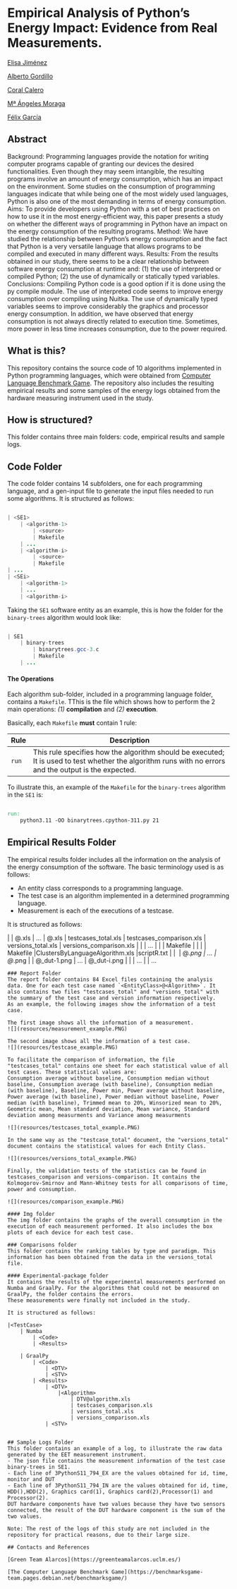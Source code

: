 # Empirical Analysis of Python’s Energy Impact: Evidence from Real Measurements.
[Elisa Jiménez](https://orcid.org/0000-0002-2158-037X)

[Alberto Gordillo](https://orcid.org/0000-0002-4742-173X)  

[Coral Calero](https://orcid.org/0000-0003-0728-4176)

[Mª Ángeles Moraga](https://orcid.org/0000-0001-9165-7144)

[Félix García](https://orcid.org/0000-0001-6460-0353)


## Abstract
Background: Programming languages provide the notation for writing computer programs capable of granting our devices the desired functionalities. Even though they may seem intangible, the resulting programs involve an amount of energy consumption, which has an impact on the environment. Some studies on the consumption of programming languages indicate that while being one of the most widely used languages, Python is also one of the most demanding in terms of energy consumption.
Aims: To provide developers using Python with a set of best practices on how to use it in the most energy-efficient way, this paper presents a study on whether the different ways of programming in Python have an impact on the energy consumption of the resulting programs.
Method: We have studied the relationship between Python’s energy consumption and the fact that Python is a very versatile language that allows programs to be compiled and executed in many different ways.
Results: From the results obtained in our study, there seems to be a clear relationship between software energy consumption at runtime and: (1) the use of interpreted or compiled Python; (2) the use of dynamically or statically typed variables.
Conclusions: Compiling Python code is a good option if it is done using the py compile module. The use of interpreted code seems to improve energy consumption over compiling using Nuitka. The use of dynamically typed variables seems to improve
considerably the graphics and processor energy consumption. In addition, we have observed that energy consumption is not always directly related to execution time. Sometimes, more power in less time increases consumption, due to the power required.

## What is this?

This repository contains the source code of 10 algorithms implemented in Python programming languages, which were obtained from [Computer Language Benchmark Game](https://benchmarksgame-team.pages.debian.net/benchmarksgame/).
The repository also includes the resulting empirical results and some samples of the energy logs obtained from the hardware measuring instrument used in the study.

## How is structured?

This folder contains three main folders: code, empirical results and sample logs.

## Code Folder

The code folder contains 14 subfolders, one for each programming language, and a gen-input file to generate the input files needed to run some algorithms. It is structured as follows:

```Java

| <SE1>
	| <algorithm-1>
		| <source>
		| Makefile
	| ...
	| <algorithm-i>
		| <source>
		| Makefile
| ...
| <SEi>
	| <algorithm-1>
	| ...
	| <algorithm-i>


```

Taking the `SE1` software entity as an example, this is how the folder for the `binary-trees` algorithm would look like:

```Java

| SE1
	| binary-trees
		| binarytrees.gcc-3.c
		| Makefile
	| ...

```

#### The Operations

Each algorithm sub-folder, included in a programming language folder, contains a `Makefile`.
TThis is the file which shows how to perform the 2 main operations: *(1)* **compilation** and *(2)* **execution**.

Basically, each `Makefile` **must** contain 1 rule:

| Rule | Description |
| -------- | -------- |
| `run` | This rule specifies how the algorithm should be executed; It is used to test whether the algorithm runs with no errors and the output is the expected. 

To illustrate this, an example of the `Makefile` for the `binary-trees` algorithm in the `SE1` is:

```Makefile

run:
	python3.11 -OO binarytrees.cpython-311.py 21

```
## Empirical Results Folder

The empirical results folder includes all the information on the analysis of the energy consumption of the software. The basic terminology used is as follows:
- An entity class corresponds to a programming language. 
- The test case is an algorithm implemented in a determined programming language.
- Measurement is each of the executions of a testcase.

It is structured as follows:

|<report>
	| <EntityClass-1>@<Algorithm-1>.xls
	| ...
	| <EntityClass-i>@<Algorithm-i>.xls
	| testcases_total.xls
	| testcases_comparison.xls
	| versions_total.xls
	| versions_comparison.xls
	| 
	| <clustering>
		| ...
		| <byalgoritms>
			| <source>
			| Makefile
		|
		| <bylanguage>
			| <source>
			| Makefile
        	|ClustersByLanguageAlgorithm.xls
        	|scriptR.txt
	| 
	| <img>
		| <EntityClass-1>@<Algorithm>_<Device-1>.png
		| ...
		| <EntityClass-i>@<Algorithm>_<Device-i>.png
		|
		| <EntityClass-1>@<Algorithm>_dut-1.png
		| ...
		| <EntityClass-i>@<Algorithm>_dut-i.png
|<comparisons>
	| <byParadigm>
		| ...
	| <byType>
		| ...
```
### Report Folder
The report folder contains 84 Excel files containing the analysis data. One for each test case named `<EntityClass>@<Algorithm>`. It also contains two files "testcases_total" and "versions_total" with the summary of the test case and version information respectively.
As an example, the following images show the information of a test case.

The first image shows all the information of a measurement.
![](resources/measurement_example.PNG)

The second image shows all the information of a test case.
![](resources/testcase_example.PNG)

To facilitate the comparison of information, the file "testcases_total" contains one sheet for each statistical value of all test cases. These statistical values are:
Consumption average without baseline, Consumption median without baseline, Consumption average (with baseline), Consumption median (with baseline), Baseline, Power min, Power average without baseline, Power average (with baseline), Power median without baseline, Power median (with baseline), Trimmed mean to 20%, Winsorized mean to 20%, Geometric mean, Mean standard deviation, Mean variance, Standard deviation among measurments and Variance among measurments

![](resources/testcases_total_example.PNG)

In the same way as the "testcase_total" document, the "versions_total" document contains the statistical values for each Entity Class.

![](resources/versions_total_example.PNG)

Finally, the validation tests of the statistics can be found in testcases_comparison and versions-comparison. It contains the Kolmogorov-Smirnov and Mann-Whitney tests for all comparisons of time, power and consumption.

![](resources/comparison_example.PNG)

#### Img folder
The img folder contains the graphs of the overall consumption in the execution of each measurement performed. It also includes the box plots of each device for each test case.

### Comparisons folder
This folder contains the ranking tables by type and paradigm. This information has been obtained from the data in the versions_total file.

#### Experimental-package folder
It contains the results of the experimental measurements performed on Numba and GraalPy. For the algorithms that could not be measured on GraalPy, the folder contains the errors. 
These measurements were finally not included in the study.

It is structured as follows:

|<TestCase>
	| Numba
		| <Code>
		| <Results>

	| GraalPy
		| <Code>
			| <DTV>
			| <STV>
		| <Results>
			| <DTV>
				|<Algorithm>
					| DTV@algorithm.xls
					| testcases_comparison.xls
					| versions_total.xls
					| versions_comparison.xls
			| <STV>


## Sample Logs Folder
This folder contains an example of a log, to illustrate the raw data generated by the EET measurement instrument. 
- The json file contains the measurement information of the test case binary-trees in SE1.
- Each line of 3PythonS11_794_EX are the values obtained for id, time, monitor and DUT
- Each line of 3PythonS11_794_IN are the values obtained for id, time, HDD(),HDD(2), Graphics card(1), Graphics card(2),Processor(1) and Processor(2).
DUT hardware components have two values because they have two sensors connected, the result of the DUT hardware component is the sum of the two values.

Note: The rest of the logs of this study are not included in the repository for practical reasons, due to their large size.

## Contacts and References

[Green Team Alarcos](https://greenteamalarcos.uclm.es/)

[The Computer Language Benchmark Game](https://benchmarksgame-team.pages.debian.net/benchmarksgame/)

